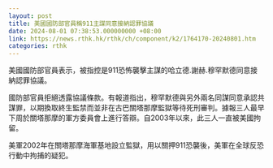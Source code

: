 ```yaml
---
layout: post
title: 美國國防部官員稱911主謀同意接納認罪協議
date: 2024-08-01 07:38:53.000000000 +08:00
link: https://news.rthk.hk/rthk/ch/component/k2/1764170-20240801.htm
categories: rthk
---
```


美國國防部官員表示，被指控是911恐怖襲擊主謀的哈立德.謝赫.穆罕默德同意接納認罪協議。

國防部官員拒絕透露協議條款。有報道指出，穆罕默德與另外兩名同謀同意承認共謀罪，以期換取終生監禁而並非在古巴關塔那摩監獄等待死刑審判。據報三人最早下周於關塔那摩的軍方委員會上進行答辯。自2003年以來，此三人一直被美國拘留。

美軍2002年在關塔那摩海軍基地設立監獄，用以關押911恐襲後，美軍在全球反恐行動中拘捕的疑犯。
